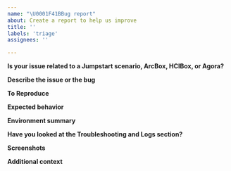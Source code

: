 ```yaml
---
name: "\U0001F41BBug report"
about: Create a report to help us improve
title: ''
labels: 'triage'
assignees: ''

---
```

<!--- 🛑 Please check existing issues first before continuing: https://github.com/microsoft/azure_arc/issues --->

<!---  Disclaimer: The intent of this "Bug report" template is to address issues related to the Azure Arc Jumpstart scenarios, ArcBox, HCIBox and all other project ares. The Azure Arc Jumpstart team does not handle Azure Arc core product issues, bugs and feature requests and will try to assist on a best effort basis. For a core product issue or feature request/feedback, please create an official [Azure support ticket](https://azure.microsoft.com/support/create-ticket/) or [general feedback request](https://feedback.azure.com). --->

**Is your issue related to a Jumpstart scenario, ArcBox, HCIBox, or Agora?**
<!--- A link to the Jumpstart scenario you are working on. --->

**Describe the issue or the bug**
<!--- A clear and concise description of what the issue or the bug is. --->

**To Reproduce**
<!--- Steps to reproduce the behavior:
1. Go to '...'
2. Click on '....'
3. Scroll down to '....'
4. See error --->

**Expected behavior**
<!--- A clear and concise description of what you expected to happen. --->

**Environment summary**
<!--- Relevant versions to the issue / CLI version (`_az --version_`) / Terraform CLI version (`terraform version`) / Other  --->

**Have you looked at the Troubleshooting and Logs section?**
<!---Relevant logs retrieval instructions can be found in the Troubleshooting section.
- [Jumpstart ArcBox "Full" troubleshooting](https://azurearcjumpstart.io/azure_jumpstart_arcbox/full/#basic-troubleshooting)
- [Jumpstart ArcBox for IT Pros troubleshooting](https://azurearcjumpstart.io/azure_jumpstart_arcbox/itpro/#basic-troubleshooting)
- [Jumpstart ArcBox for DevOps troubleshooting](https://azurearcjumpstart.io/azure_jumpstart_arcbox/devops/#basic-troubleshooting)
- [Jumpstart ArcBox for DataOps troubleshooting](https://azurearcjumpstart.io/azure_jumpstart_arcbox/dataops/)
- [HCIBox troubleshooting](https://azurearcjumpstart.io/azure_jumpstart_hcibox/#basic-troubleshooting)
- [Agora - Contoso Supermarket troubleshooting](https://azurearcjumpstart.io/azure_jumpstart_ag/contoso_supermarket/troubleshooting/)
--->

**Screenshots**
<!--- If applicable, add screenshots to help explain your problem. --->

**Additional context**
<!--- Add any other context about the problem here. --->
